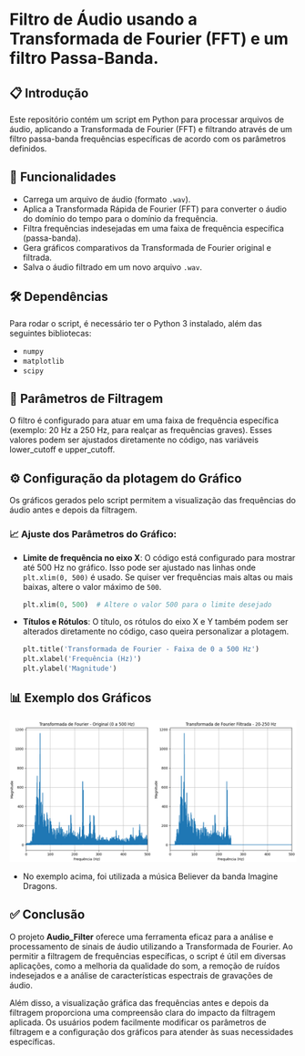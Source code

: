 # Filtro de Áudio usando a Transformada de Fourier (FFT) e um filtro Passa-Banda.

## 📋 Introdução 

Este repositório contém um script em Python para processar arquivos de áudio, aplicando a Transformada de Fourier (FFT) e filtrando através de um filtro passa-banda frequências específicas de acordo com os parâmetros definidos.

## 🚩  Funcionalidades

- Carrega um arquivo de áudio (formato `.wav`).
- Aplica a Transformada Rápida de Fourier (FFT) para converter o áudio do domínio do tempo para o domínio da frequência.
- Filtra frequências indesejadas em uma faixa de frequência específica (passa-banda).
- Gera gráficos comparativos da Transformada de Fourier original e filtrada.
- Salva o áudio filtrado em um novo arquivo `.wav`.

## 🛠️ Dependências

Para rodar o script, é necessário ter o Python 3 instalado, além das seguintes bibliotecas:

- `numpy`
- `matplotlib`
- `scipy`

## 📝 Parâmetros de Filtragem
O filtro é configurado para atuar em uma faixa de frequência específica (exemplo: 20 Hz a 250 Hz, para realçar as frequências graves). Esses valores podem ser ajustados diretamente no código, nas variáveis lower_cutoff e upper_cutoff.
## ⚙️ Configuração da plotagem do Gráfico
Os gráficos gerados pelo script permitem a visualização das frequências do áudio antes e depois da filtragem.

### 📈 Ajuste dos Parâmetros do Gráfico:

- **Limite de frequência no eixo X**: O código está configurado para mostrar até 500 Hz no gráfico. Isso pode ser ajustado nas linhas onde `plt.xlim(0, 500)` é usado. Se quiser ver frequências mais altas ou mais baixas, altere o valor máximo de `500`.
  
  ```python
  plt.xlim(0, 500)  # Altere o valor 500 para o limite desejado
  ```

- **Títulos e Rótulos**:
O título, os rótulos do eixo X e Y também podem ser alterados diretamente no código, caso queira personalizar a plotagem.

    ```python
    plt.title('Transformada de Fourier - Faixa de 0 a 500 Hz')
    plt.xlabel('Frequência (Hz)')
    plt.ylabel('Magnitude')
    ```

## 📊 Exemplo dos Gráficos 
![image](<Assets\image.png>)
- No exemplo acima, foi utilizada a música Believer da banda Imagine Dragons.

## ✅ Conclusão

O projeto **Audio_Filter** oferece uma ferramenta eficaz para a análise e processamento de sinais de áudio utilizando a Transformada de Fourier. Ao permitir a filtragem de frequências específicas, o script é útil em diversas aplicações, como a melhoria da qualidade do som, a remoção de ruídos indesejados e a análise de características espectrais de gravações de áudio.

Além disso, a visualização gráfica das frequências antes e depois da filtragem proporciona uma compreensão clara do impacto da filtragem aplicada. Os usuários podem facilmente modificar os parâmetros de filtragem e a configuração dos gráficos para atender às suas necessidades específicas.
